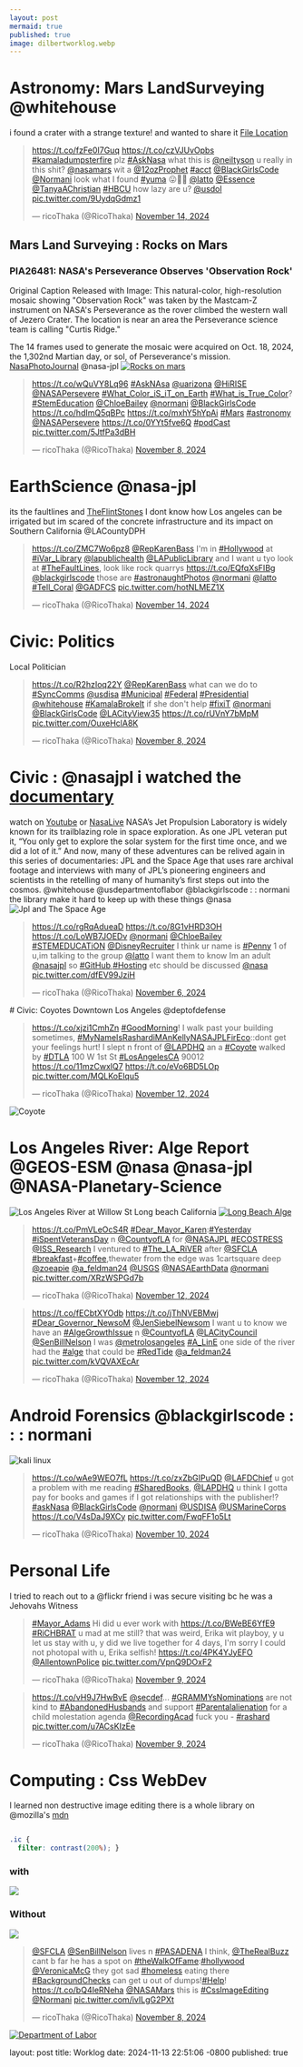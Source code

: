 ```yaml
---
layout: post
mermaid: true
published: true
image: dilbertworklog.webp
---
```



# Astronomy: Mars LandSurveying @whitehouse
i found a crater with a strange texture! and wanted to share it
[File Location](https://hirise-pds.lpl.arizona.edu/PDS/EXTRAS/DTM/PSP/ORB_001900_001999/PSP_001981_1825_PSP_002258_1825/) 
<blockquote class="twitter-tweet"><p lang="en" dir="ltr"><a href="https://t.co/fzFe0I7Guq">https://t.co/fzFe0I7Guq</a> <a href="https://t.co/czVJUvOpbs">https://t.co/czVJUvOpbs</a> <a href="https://twitter.com/hashtag/kamaladumpsterfire?src=hash&amp;ref_src=twsrc%5Etfw">#kamaladumpsterfire</a> plz <a href="https://twitter.com/hashtag/AskNasa?src=hash&amp;ref_src=twsrc%5Etfw">#AskNasa</a> what this is <a href="https://twitter.com/neiltyson?ref_src=twsrc%5Etfw">@neiltyson</a> u really in this shit? <a href="https://twitter.com/NASAMars?ref_src=twsrc%5Etfw">@nasamars</a> wit a <a href="https://twitter.com/12ozProphet?ref_src=twsrc%5Etfw">@12ozProphet</a> <a href="https://twitter.com/hashtag/acct?src=hash&amp;ref_src=twsrc%5Etfw">#acct</a> <a href="https://twitter.com/BlackGirlsCode?ref_src=twsrc%5Etfw">@BlackGirlsCode</a> <a href="https://twitter.com/Normani?ref_src=twsrc%5Etfw">@Normani</a> look what I found <a href="https://twitter.com/hashtag/yuma?src=hash&amp;ref_src=twsrc%5Etfw">#yuma</a> 😛🤢🤮 <a href="https://twitter.com/Latto?ref_src=twsrc%5Etfw">@latto</a> <a href="https://twitter.com/Essence?ref_src=twsrc%5Etfw">@Essence</a> <a href="https://twitter.com/TanyaAChristian?ref_src=twsrc%5Etfw">@TanyaAChristian</a> <a href="https://twitter.com/hashtag/HBCU?src=hash&amp;ref_src=twsrc%5Etfw">#HBCU</a> how lazy are u? <a href="https://twitter.com/USDOL?ref_src=twsrc%5Etfw">@usdol</a> <a href="https://t.co/9UydqGdmz1">pic.twitter.com/9UydqGdmz1</a></p>&mdash; ricoThaka (@RicoThaka) <a href="https://twitter.com/RicoThaka/status/1857140962742669747?ref_src=twsrc%5Etfw">November 14, 2024</a></blockquote> <script async src="https://platform.twitter.com/widgets.js" charset="utf-8"></script>

## Mars Land Surveying : Rocks on Mars 
### PIA26481: NASA's Perseverance Observes 'Observation Rock'
Original Caption Released with Image:
This natural-color, high-resolution mosaic showing "Observation Rock" was taken by the Mastcam-Z instrument on NASA's Perseverance as the rover climbed the western wall of Jezero Crater. The location is near an area the Perseverance science team is calling "Curtis Ridge."

The 14 frames used to generate the mosaic were acquired on Oct. 18, 2024, the 1,302nd Martian day, or sol, of Perseverance's mission. [NasaPhotoJournal](https://photojournal.jpl.nasa.gov/catalog/PIA26481) @nasa-jpl 
[<img src="https://photojournal.jpl.nasa.gov/jpegMod/PIA26481_modest.jpg" alt="Rocks on mars" />](https://photojournal.jpl.nasa.gov/jpegMod/PIA26481_modest.jpg)

<blockquote class="twitter-tweet"><p lang="und" dir="ltr"><a href="https://t.co/wQuVY8Lq96">https://t.co/wQuVY8Lq96</a> <a href="https://twitter.com/hashtag/AskNAsa?src=hash&amp;ref_src=twsrc%5Etfw">#AskNAsa</a> <a href="https://twitter.com/uarizona?ref_src=twsrc%5Etfw">@uarizona</a> <a href="https://twitter.com/HiRISE?ref_src=twsrc%5Etfw">@HiRISE</a> <a href="https://twitter.com/NASAPersevere?ref_src=twsrc%5Etfw">@NASAPersevere</a> <a href="https://twitter.com/hashtag/What_Color_iS_iT_on_Earth?src=hash&amp;ref_src=twsrc%5Etfw">#What_Color_iS_iT_on_Earth</a> <a href="https://twitter.com/hashtag/What_is_True_Color?src=hash&amp;ref_src=twsrc%5Etfw">#What_is_True_Color</a>? <a href="https://twitter.com/hashtag/StemEducation?src=hash&amp;ref_src=twsrc%5Etfw">#StemEducation</a> <a href="https://twitter.com/ChloeBailey?ref_src=twsrc%5Etfw">@ChloeBailey</a> <a href="https://twitter.com/Normani?ref_src=twsrc%5Etfw">@normani</a> <a href="https://twitter.com/BlackGirlsCode?ref_src=twsrc%5Etfw">@BlackGirlsCode</a> <a href="https://t.co/hdImQ5qBPc">https://t.co/hdImQ5qBPc</a> <a href="https://t.co/mxhY5hYpAi">https://t.co/mxhY5hYpAi</a> <a href="https://twitter.com/hashtag/Mars?src=hash&amp;ref_src=twsrc%5Etfw">#Mars</a> <a href="https://twitter.com/hashtag/astronomy?src=hash&amp;ref_src=twsrc%5Etfw">#astronomy</a> <a href="https://twitter.com/NASAPersevere?ref_src=twsrc%5Etfw">@NASAPersevere</a> <a href="https://t.co/0YYt5fve6Q">https://t.co/0YYt5fve6Q</a> <a href="https://twitter.com/hashtag/podCast?src=hash&amp;ref_src=twsrc%5Etfw">#podCast</a> <a href="https://t.co/5JtfPa3dBH">pic.twitter.com/5JtfPa3dBH</a></p>&mdash; ricoThaka (@RicoThaka) <a href="https://twitter.com/RicoThaka/status/1854729374270210182?ref_src=twsrc%5Etfw">November 8, 2024</a></blockquote> <script async src="https://platform.twitter.com/widgets.js" charset="utf-8"></script>

# EarthScience @nasa-jpl
its the faultlines and [TheFlintStones](https://www.b98.tv/video/pebbles-birthday-party/) I dont know how Los angeles can be irrigated but im scared of the concrete infrastructure and its impact on Southern California @LACountyDPH
<blockquote class="twitter-tweet"><p lang="en" dir="ltr"><a href="https://t.co/ZMC7Wo6pz8">https://t.co/ZMC7Wo6pz8</a> <a href="https://twitter.com/RepKarenBass?ref_src=twsrc%5Etfw">@RepKarenBass</a> I&#39;m in <a href="https://twitter.com/hashtag/Hollywood?src=hash&amp;ref_src=twsrc%5Etfw">#Hollywood</a> at <a href="https://twitter.com/hashtag/iVar_Library?src=hash&amp;ref_src=twsrc%5Etfw">#iVar_Library</a> <a href="https://twitter.com/lapublichealth?ref_src=twsrc%5Etfw">@lapublichealth</a> <a href="https://twitter.com/LAPublicLibrary?ref_src=twsrc%5Etfw">@LAPublicLibrary</a> and I want u tyo look at <a href="https://twitter.com/hashtag/TheFaultLines?src=hash&amp;ref_src=twsrc%5Etfw">#TheFaultLines</a>, look like rock quarrys <a href="https://t.co/EQfqXsFIBg">https://t.co/EQfqXsFIBg</a> <a href="https://twitter.com/BlackGirlsCode?ref_src=twsrc%5Etfw">@blackgirlscode</a> those are <a href="https://twitter.com/hashtag/astronaughtPhotos?src=hash&amp;ref_src=twsrc%5Etfw">#astronaughtPhotos</a> <a href="https://twitter.com/Normani?ref_src=twsrc%5Etfw">@normani</a> <a href="https://twitter.com/Latto?ref_src=twsrc%5Etfw">@latto</a> <a href="https://twitter.com/hashtag/Tell_Coral?src=hash&amp;ref_src=twsrc%5Etfw">#Tell_Coral</a> <a href="https://twitter.com/GADFCS?ref_src=twsrc%5Etfw">@GADFCS</a> <a href="https://t.co/hotNLMEZ1X">pic.twitter.com/hotNLMEZ1X</a></p>&mdash; ricoThaka (@RicoThaka) <a href="https://twitter.com/RicoThaka/status/1857131328912908454?ref_src=twsrc%5Etfw">November 14, 2024</a></blockquote> <script async src="https://platform.twitter.com/widgets.js" charset="utf-8"></script>


# Civic: Politics
Local Politician 
<blockquote class="twitter-tweet"><p lang="en" dir="ltr"><a href="https://t.co/R2hzIoq22Y">https://t.co/R2hzIoq22Y</a> <a href="https://twitter.com/RepKarenBass?ref_src=twsrc%5Etfw">@RepKarenBass</a> what can we do to <a href="https://twitter.com/hashtag/SyncComms?src=hash&amp;ref_src=twsrc%5Etfw">#SyncComms</a> <a href="https://twitter.com/USDISA?ref_src=twsrc%5Etfw">@usdisa</a> <a href="https://twitter.com/hashtag/Municipal?src=hash&amp;ref_src=twsrc%5Etfw">#Municipal</a> <a href="https://twitter.com/hashtag/Federal?src=hash&amp;ref_src=twsrc%5Etfw">#Federal</a> <a href="https://twitter.com/hashtag/Presidential?src=hash&amp;ref_src=twsrc%5Etfw">#Presidential</a> <a href="https://twitter.com/WhiteHouse?ref_src=twsrc%5Etfw">@whitehouse</a> <a href="https://twitter.com/hashtag/KamalaBrokeIt?src=hash&amp;ref_src=twsrc%5Etfw">#KamalaBrokeIt</a> if she don&#39;t help <a href="https://twitter.com/hashtag/fixiT?src=hash&amp;ref_src=twsrc%5Etfw">#fixiT</a> <a href="https://twitter.com/Normani?ref_src=twsrc%5Etfw">@normani</a> <a href="https://twitter.com/BlackGirlsCode?ref_src=twsrc%5Etfw">@BlackGirlsCode</a> <a href="https://twitter.com/LACityView35?ref_src=twsrc%5Etfw">@LACityView35</a> <a href="https://t.co/rUVnY7bMpM">https://t.co/rUVnY7bMpM</a> <a href="https://t.co/OuxeHclA8K">pic.twitter.com/OuxeHclA8K</a></p>&mdash; ricoThaka (@RicoThaka) <a href="https://twitter.com/RicoThaka/status/1854971951187738836?ref_src=twsrc%5Etfw">November 8, 2024</a></blockquote> <script async src="https://platform.twitter.com/widgets.js" charset="utf-8"></script>


# Civic : @nasajpl i watched the [documentary](https://www.jpl.nasa.gov/who-we-are/documentary-series-jpl-and-the-space-age/)
watch on [Youtube](https://youtube.com/playlist?list=PLTiv_XWHnOZqFnWQs393RhIMQoeCnwjhV&si=SkUjRKqTjgerckU1) or [NasaLive](https://plus.nasa.gov/series/jpl-and-the-space-age/)
NASA’s Jet Propulsion Laboratory is widely known for its trailblazing role in space exploration. As one JPL veteran put it, “You only get to explore the solar system for the first time once, and we did a lot of it.” And now, many of these adventures can be relived again in this series of documentaries: JPL and the Space Age that uses rare archival footage and interviews with many of JPL’s pioneering engineers and scientists in the retelling of many of humanity’s first steps out into the cosmos. @whitehouse @usdepartmentoflabor @blackgirlscode : : normani the library make it hard to keep up with these things @nasa 
![Jpl and The Space Age](https://pbs.twimg.com/media/GbuUWUQb0AAqa16?format=jpg&name=large)
<blockquote class="twitter-tweet"><p lang="en" dir="ltr"><a href="https://t.co/rgRqAdueaD">https://t.co/rgRqAdueaD</a> <a href="https://t.co/8G1vHRD3OH">https://t.co/8G1vHRD3OH</a> <a href="https://t.co/LoWB7JOEDv">https://t.co/LoWB7JOEDv</a> <a href="https://twitter.com/Normani?ref_src=twsrc%5Etfw">@normani</a> <a href="https://twitter.com/ChloeBailey?ref_src=twsrc%5Etfw">@ChloeBailey</a> <a href="https://twitter.com/hashtag/STEMEDUCATiON?src=hash&amp;ref_src=twsrc%5Etfw">#STEMEDUCATiON</a> <a href="https://twitter.com/DisneyRecruiter?ref_src=twsrc%5Etfw">@DisneyRecruiter</a> I think ur name is <a href="https://twitter.com/hashtag/Penny?src=hash&amp;ref_src=twsrc%5Etfw">#Penny</a> 1 of u,im talking to the group <a href="https://twitter.com/Latto?ref_src=twsrc%5Etfw">@latto</a> I want them to know Im an adult <a href="https://twitter.com/NASAJPL?ref_src=twsrc%5Etfw">@nasajpl</a> so <a href="https://twitter.com/hashtag/GitHub?src=hash&amp;ref_src=twsrc%5Etfw">#GitHub</a>,<a href="https://twitter.com/hashtag/Hosting?src=hash&amp;ref_src=twsrc%5Etfw">#Hosting</a> etc should be discussed <a href="https://twitter.com/NASA?ref_src=twsrc%5Etfw">@nasa</a> <a href="https://t.co/dfEV99JziH">pic.twitter.com/dfEV99JziH</a></p>&mdash; ricoThaka (@RicoThaka) <a href="https://twitter.com/RicoThaka/status/1854239215988728058?ref_src=twsrc%5Etfw">November 6, 2024</a></blockquote> <script async src="https://platform.twitter.com/widgets.js" charset="utf-8"></script>
# Civic: Coyotes Downtown Los Angeles @deptofdefense

<blockquote class="twitter-tweet"><p lang="en" dir="ltr"><a href="https://t.co/xjzi1CmhZn">https://t.co/xjzi1CmhZn</a> <a href="https://twitter.com/hashtag/GoodMorning?src=hash&amp;ref_src=twsrc%5Etfw">#GoodMorning</a>! I walk past your building sometimes, <a href="https://twitter.com/hashtag/MyNameIsRashardiMAnKellyNASAJPLFirEco?src=hash&amp;ref_src=twsrc%5Etfw">#MyNameIsRashardiMAnKellyNASAJPLFirEco</a>::dont get your feelings hurt! I slept n front of <a href="https://twitter.com/LAPDHQ?ref_src=twsrc%5Etfw">@LAPDHQ</a> an a <a href="https://twitter.com/hashtag/Coyote?src=hash&amp;ref_src=twsrc%5Etfw">#Coyote</a> walked by <a href="https://twitter.com/hashtag/DTLA?src=hash&amp;ref_src=twsrc%5Etfw">#DTLA</a> 100 W 1st St <a href="https://twitter.com/hashtag/LosAngelesCA?src=hash&amp;ref_src=twsrc%5Etfw">#LosAngelesCA</a> 90012 <a href="https://t.co/11mzCwxlQ7">https://t.co/11mzCwxlQ7</a> <a href="https://t.co/eVo6BD5LOp">https://t.co/eVo6BD5LOp</a> <a href="https://t.co/MQLKoElqu5">pic.twitter.com/MQLKoElqu5</a></p>&mdash; ricoThaka (@RicoThaka) <a href="https://twitter.com/RicoThaka/status/1856413369361936585?ref_src=twsrc%5Etfw">November 12, 2024</a></blockquote> <script async src="https://platform.twitter.com/widgets.js" charset="utf-8"></script>

![Coyote](https://pbs.twimg.com/media/GcNNQpxasAAxuHN?format=jpg&name=large)

# Los Angeles River: Alge Report @GEOS-ESM @nasa @nasa-jpl @NASA-Planetary-Science 

![Los Angeles River at Willow St Long beach California](https://pbs.twimg.com/media/GcNFg_DbgAALenF?format=jpg&name=large)
[<img src="https://pbs.twimg.com/media/GcNJvJYasAE8hDQ?format=jpg&name=large" alt="Long Beach Alge" />](https://pbs.twimg.com/media/GcNJvJYasAE8hDQ?format=jpg&name=large)
<blockquote class="twitter-tweet" data-media-max-width="560"><p lang="en" dir="ltr"><a href="https://t.co/PmVLeOcS4R">https://t.co/PmVLeOcS4R</a> <a href="https://twitter.com/hashtag/Dear_Mayor_Karen?src=hash&amp;ref_src=twsrc%5Etfw">#Dear_Mayor_Karen</a>:<a href="https://twitter.com/hashtag/Yesterday?src=hash&amp;ref_src=twsrc%5Etfw">#Yesterday</a> <a href="https://twitter.com/hashtag/iSpentVeteransDay?src=hash&amp;ref_src=twsrc%5Etfw">#iSpentVeteransDay</a> n <a href="https://twitter.com/CountyofLA?ref_src=twsrc%5Etfw">@CountyofLA</a> for <a href="https://twitter.com/NASAJPL?ref_src=twsrc%5Etfw">@NASAJPL</a> <a href="https://twitter.com/hashtag/ECOSTRESS?src=hash&amp;ref_src=twsrc%5Etfw">#ECOSTRESS</a> <a href="https://twitter.com/ISS_Research?ref_src=twsrc%5Etfw">@ISS_Research</a> I ventured to <a href="https://twitter.com/hashtag/The_LA_RiVER?src=hash&amp;ref_src=twsrc%5Etfw">#The_LA_RiVER</a> after <a href="https://twitter.com/SFCLA?ref_src=twsrc%5Etfw">@SFCLA</a> <a href="https://twitter.com/hashtag/breakfast?src=hash&amp;ref_src=twsrc%5Etfw">#breakfast</a>+<a href="https://twitter.com/hashtag/coffee?src=hash&amp;ref_src=twsrc%5Etfw">#coffee</a>,thewater from the edge was 1cartsquare deep <a href="https://twitter.com/Zoeapie?ref_src=twsrc%5Etfw">@zoeapie</a> <a href="https://twitter.com/a_feldman24?ref_src=twsrc%5Etfw">@a_feldman24</a> <a href="https://twitter.com/USGS?ref_src=twsrc%5Etfw">@USGS</a> <a href="https://twitter.com/NASAEarthData?ref_src=twsrc%5Etfw">@NASAEarthData</a> <a href="https://twitter.com/Normani?ref_src=twsrc%5Etfw">@normani</a> <a href="https://t.co/XRzWSPGd7b">pic.twitter.com/XRzWSPGd7b</a></p>&mdash; ricoThaka (@RicoThaka) <a href="https://twitter.com/RicoThaka/status/1856404376484786631?ref_src=twsrc%5Etfw">November 12, 2024</a></blockquote> <script async src="https://platform.twitter.com/widgets.js" charset="utf-8"></script>
<blockquote class="twitter-tweet"><p lang="en" dir="ltr"><a href="https://t.co/fECbtXYOdb">https://t.co/fECbtXYOdb</a> <a href="https://t.co/jThNVEBMwj">https://t.co/jThNVEBMwj</a> <a href="https://twitter.com/hashtag/Dear_Governor_NewsoM?src=hash&amp;ref_src=twsrc%5Etfw">#Dear_Governor_NewsoM</a> <a href="https://twitter.com/JenSiebelNewsom?ref_src=twsrc%5Etfw">@JenSiebelNewsom</a> I want u to know we have an <a href="https://twitter.com/hashtag/AlgeGrowthIssue?src=hash&amp;ref_src=twsrc%5Etfw">#AlgeGrowthIssue</a> n <a href="https://twitter.com/CountyofLA?ref_src=twsrc%5Etfw">@CountyofLA</a> <a href="https://twitter.com/LACityCouncil?ref_src=twsrc%5Etfw">@LACityCouncil</a> <a href="https://twitter.com/SenBillNelson?ref_src=twsrc%5Etfw">@SenBillNelson</a> I was <a href="https://twitter.com/metrolosangeles?ref_src=twsrc%5Etfw">@metrolosangeles</a> <a href="https://twitter.com/hashtag/A_LinE?src=hash&amp;ref_src=twsrc%5Etfw">#A_LinE</a> one side of the river had the <a href="https://twitter.com/hashtag/alge?src=hash&amp;ref_src=twsrc%5Etfw">#alge</a> that could be <a href="https://twitter.com/hashtag/RedTide?src=hash&amp;ref_src=twsrc%5Etfw">#RedTide</a> <a href="https://twitter.com/a_feldman24?ref_src=twsrc%5Etfw">@a_feldman24</a> <a href="https://t.co/kVQVAXEcAr">pic.twitter.com/kVQVAXEcAr</a></p>&mdash; ricoThaka (@RicoThaka) <a href="https://twitter.com/RicoThaka/status/1856409488036901189?ref_src=twsrc%5Etfw">November 12, 2024</a></blockquote> <script async src="https://platform.twitter.com/widgets.js" charset="utf-8"></script>

# Android Forensics @blackgirlscode  : : :  normani
![kali linux](https://pbs.twimg.com/media/GcDrfiObQAAXvN0?format=jpg&name=large)
<blockquote class="twitter-tweet"><p lang="en" dir="ltr"><a href="https://t.co/wAe9WEO7fL">https://t.co/wAe9WEO7fL</a> <a href="https://t.co/zxZbGIPuQD">https://t.co/zxZbGIPuQD</a> <a href="https://twitter.com/LAFDChief?ref_src=twsrc%5Etfw">@LAFDChief</a> u got a problem with me reading <a href="https://twitter.com/hashtag/SharedBooks?src=hash&amp;ref_src=twsrc%5Etfw">#SharedBooks</a>, <a href="https://twitter.com/LAPDHQ?ref_src=twsrc%5Etfw">@LAPDHQ</a> u think I gotta pay for books and games if I got relationships with the publisher!? <a href="https://twitter.com/hashtag/askNasa?src=hash&amp;ref_src=twsrc%5Etfw">#askNasa</a> <a href="https://twitter.com/BlackGirlsCode?ref_src=twsrc%5Etfw">@BlackGirlsCode</a> <a href="https://twitter.com/Normani?ref_src=twsrc%5Etfw">@normani</a> <a href="https://twitter.com/USDISA?ref_src=twsrc%5Etfw">@USDISA</a> <a href="https://twitter.com/USMarineCorps?ref_src=twsrc%5Etfw">@USMarineCorps</a> <a href="https://t.co/V4sDaJ9XCy">https://t.co/V4sDaJ9XCy</a> <a href="https://t.co/FwqFF1o5Lt">pic.twitter.com/FwqFF1o5Lt</a></p>&mdash; ricoThaka (@RicoThaka) <a href="https://twitter.com/RicoThaka/status/1855740876909351236?ref_src=twsrc%5Etfw">November 10, 2024</a></blockquote> <script async src="https://platform.twitter.com/widgets.js" charset="utf-8"></script>

# Personal Life
I tried to reach out to a @flickr friend i was secure visiting bc he was a Jehovahs Witness 
<blockquote class="twitter-tweet"><p lang="en" dir="ltr"><a href="https://twitter.com/hashtag/Mayor_Adams?src=hash&amp;ref_src=twsrc%5Etfw">#Mayor_Adams</a> Hi did u ever work with <a href="https://t.co/BWeBE6YfE9">https://t.co/BWeBE6YfE9</a> <a href="https://twitter.com/hashtag/RiCHBRAT?src=hash&amp;ref_src=twsrc%5Etfw">#RiCHBRAT</a> u mad at me still? that was weird, Erika wit playboy, y u let us stay with u, y did we live together for 4 days, I&#39;m sorry I could not photopal with u, Erika selfish! <a href="https://t.co/4PK4YJyEFO">https://t.co/4PK4YJyEFO</a> <a href="https://twitter.com/AllentownPolice?ref_src=twsrc%5Etfw">@AllentownPolice</a> <a href="https://t.co/VpnQ9DOxF2">pic.twitter.com/VpnQ9DOxF2</a></p>&mdash; ricoThaka (@RicoThaka) <a href="https://twitter.com/RicoThaka/status/1855357518702408096?ref_src=twsrc%5Etfw">November 9, 2024</a></blockquote> <script async src="https://platform.twitter.com/widgets.js" charset="utf-8"></script>

<blockquote class="twitter-tweet"><p lang="en" dir="ltr"><a href="https://t.co/vH9J7HwBvE">https://t.co/vH9J7HwBvE</a> <a href="https://twitter.com/SecDef?ref_src=twsrc%5Etfw">@secdef</a>... <a href="https://twitter.com/hashtag/GRAMMYsNominations?src=hash&amp;ref_src=twsrc%5Etfw">#GRAMMYsNominations</a> are not kind to <a href="https://twitter.com/hashtag/AbandonedHusbands?src=hash&amp;ref_src=twsrc%5Etfw">#AbandonedHusbands</a> and support <a href="https://twitter.com/hashtag/Parentalalienation?src=hash&amp;ref_src=twsrc%5Etfw">#Parentalalienation</a> for a child molestation agenda <a href="https://twitter.com/RecordingAcad?ref_src=twsrc%5Etfw">@RecordingAcad</a> fuck you - <a href="https://twitter.com/hashtag/rashard?src=hash&amp;ref_src=twsrc%5Etfw">#rashard</a> <a href="https://t.co/u7ACsKIzEe">pic.twitter.com/u7ACsKIzEe</a></p>&mdash; ricoThaka (@RicoThaka) <a href="https://twitter.com/RicoThaka/status/1855318923589341537?ref_src=twsrc%5Etfw">November 9, 2024</a></blockquote> <script async src="https://platform.twitter.com/widgets.js" charset="utf-8"></script>

# Computing : Css WebDev
I learned non destructive image editing there is a whole library on @mozilla's [mdn](https://developer.mozilla.org/en-US/docs/Web/CSS/filter)
```css

.ic {
  filter: contrast(200%); }
```
### with
   <img class="ic" src="https://mars.nasa.gov/msl-raw-images/msss/04343/mcam/4343ML1066220121007579C00_DXXX.jpg" />

### Without 

   <img src="https://mars.nasa.gov/msl-raw-images/msss/04343/mcam/4343ML1066220121007579C00_DXXX.jpg" />

<blockquote class="twitter-tweet"><p lang="en" dir="ltr"><a href="https://twitter.com/SFCLA?ref_src=twsrc%5Etfw">@SFCLA</a> <a href="https://twitter.com/SenBillNelson?ref_src=twsrc%5Etfw">@SenBillNelson</a> lives n <a href="https://twitter.com/hashtag/PASADENA?src=hash&amp;ref_src=twsrc%5Etfw">#PASADENA</a> I think, <a href="https://twitter.com/TheRealBuzz?ref_src=twsrc%5Etfw">@TheRealBuzz</a> cant b far he has a spot on <a href="https://twitter.com/hashtag/theWalkOfFame?src=hash&amp;ref_src=twsrc%5Etfw">#theWalkOfFame</a>:<a href="https://twitter.com/hashtag/hollywood?src=hash&amp;ref_src=twsrc%5Etfw">#hollywood</a> <a href="https://twitter.com/VeronicaMcG?ref_src=twsrc%5Etfw">@VeronicaMcG</a> they got sad <a href="https://twitter.com/hashtag/homeless?src=hash&amp;ref_src=twsrc%5Etfw">#homeless</a> eating there <a href="https://twitter.com/hashtag/BackgroundChecks?src=hash&amp;ref_src=twsrc%5Etfw">#BackgroundChecks</a> can get u out of dumps!<a href="https://twitter.com/hashtag/Help?src=hash&amp;ref_src=twsrc%5Etfw">#Help</a>! <a href="https://t.co/bQ4IeRNeha">https://t.co/bQ4IeRNeha</a> <a href="https://twitter.com/NASAMars?ref_src=twsrc%5Etfw">@NASAMars</a> this is <a href="https://twitter.com/hashtag/CssImageEditing?src=hash&amp;ref_src=twsrc%5Etfw">#CssImageEditing</a> <a href="https://twitter.com/Normani?ref_src=twsrc%5Etfw">@Normani</a> <a href="https://t.co/ivILgG2PXt">pic.twitter.com/ivILgG2PXt</a></p>&mdash; ricoThaka (@RicoThaka) <a href="https://twitter.com/RicoThaka/status/1854949080012931425?ref_src=twsrc%5Etfw">November 8, 2024</a></blockquote> <script async src="https://platform.twitter.com/widgets.js" charset="utf-8"></script>

[<img src="https://www.dol.gov/themes/opa_theme/img/logo-primary.svg" alt="Department of Labor" />](https://www.dol.gov/themes/opa_theme/img/logo-primary.svg)

layout: post
title:  Worklog
date:   2024-11-13 22:51:06 -0800
published: true